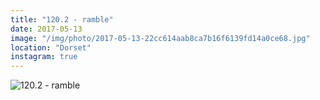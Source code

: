 ```yaml
---
title: "120.2 - ramble"
date: 2017-05-13
image: "/img/photo/2017-05-13-22cc614aab8ca7b16f6139fd14a0ce68.jpg"
location: "Dorset"
instagram: true
---
```


![120.2 - ramble](/img/photo/2017-05-13-22cc614aab8ca7b16f6139fd14a0ce68.jpg)
